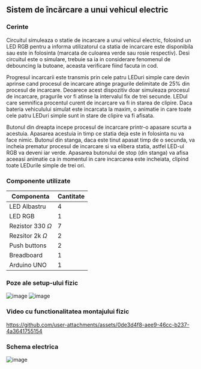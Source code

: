 ## Sistem de încărcare a unui vehicul electric

### Cerinte

Circuitul simuleaza o statie de incarcare a unui vehicul electric, folosind un LED RGB pentru a informa utilizatorul ca statia de incarcare este disponibila sau este in folosinta (marcata de culoarea verde sau rosie respectiv). Desi circuitul este o simulare, trebuie sa ia in considerare fenomenul de debouncing la butoane, aceasta verificare fiind facuta in cod.

Progresul incarcarii este transmis prin cele patru LEDuri simple care devin aprinse cand procesul de incarcare atinge pragurile delimitate de 25% din procesul de incarcare. Deoarece acest dispozitiv doar simuleaza procesul de incarcare, pragurile vor fi atinse la intervalul fix de trei secunde. LEDul care semnifica procentul curent de incarcare va fi in starea de clipire. Daca bateria vehiculului simulat este incarcata la maxim, o animatie in care toate cele patru LEDuri simple sunt in stare de clipire va fi afisata.

Butonul din dreapta incepe procesul de incarcare printr-o apasare scurta a acestuia. Apasarea acestuia in timp ce statia deja este in folosinta nu va face nimic. Butonul din stanga, daca este tinut apasat timp de o secunda, va incheia prematur procesul de incarcare si va elibera statia, astfel LED-ul RGB va deveni iar verde. Apasarea butonului de stop (din stanga) va afisa aceeasi animatie ca in momentul in care incarcarea este incheiata, clipind toate LEDurile simple de trei ori.

### Componente utilizate

Componenta|Cantitate
---|---
LED Albastru|4
LED RGB|1
Rezistor 330 $\Omega$|7
Rezsitor 2k $\Omega$|2
Push buttons|2
Breadboard|1
Arduino UNO|1

### Poze ale setup-ului fizic

![image](https://github.com/user-attachments/assets/e9f945df-67fa-478d-9250-2d76df26ae58)
![image](https://github.com/user-attachments/assets/81327dd9-3bbf-45d6-9af4-55a759f80691)


### Video cu functionalitatea montajului fizic


https://github.com/user-attachments/assets/0de3d4f8-aee9-46cc-b237-4a3641755154


### Schema electrica

![image](https://github.com/user-attachments/assets/f9c2d7a3-f556-40bb-9668-6362f2c133b8)
